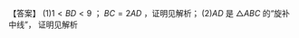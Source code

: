 【答案】 $( 1 ) 1 < B D < 9$ ； $B C = 2 A D$ ，证明见解析； $( 2 ) A D$ 是 ${ \triangle A B C }$ 的“旋补中线”， 证明见解析
